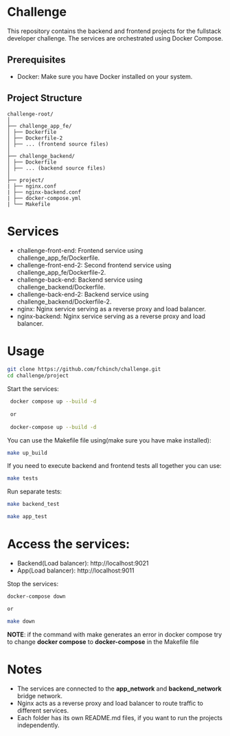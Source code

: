 # Challenge

This repository contains the backend and frontend projects for the fullstack developer challenge. The services are orchestrated using Docker Compose.

## Prerequisites

- Docker: Make sure you have Docker installed on your system.

## Project Structure

```
challenge-root/
│
├── challenge_app_fe/
│ ├── Dockerfile
│ ├── Dockerfile-2
│ ├── ... (frontend source files)
│
├── challenge_backend/
│ ├── Dockerfile
│ ├── ... (backend source files)
│
├── project/
| ├── nginx.conf
| ├── nginx-backend.conf
| ├── docker-compose.yml
| └── Makefile
```

# Services
- challenge-front-end: Frontend service using challenge_app_fe/Dockerfile.
- challenge-front-end-2: Second frontend service using challenge_app_fe/Dockerfile-2.
- challenge-back-end: Backend service using challenge_backend/Dockerfile.
- challenge-back-end-2: Backend service using challenge_backend/Dockerfile-2.
- nginx: Nginx service serving as a reverse proxy and load balancer.
- nginx-backend: Nginx service serving as a reverse proxy and load balancer.
  
# Usage

```bash 
git clone https://github.com/fchinch/challenge.git
cd challenge/project
```

Start the services:
```bash 
 docker compose up --build -d
 
 or  
 
 docker-compose up --build -d
```

You can use the Makefile file using(make sure you have make installed):
```bash
make up_build
```

If you need to execute backend and frontend tests all together you can use:
```bash
make tests
```

Run separate tests:
```bash
make backend_test
```

```bash
make app_test 
```



# Access the services:
- Backend(Load balancer): http://localhost:9021
- App(Load balancer): http://localhost:9011

Stop the services:
```bash 
docker-compose down

or

make down
```

 **NOTE**: if the command with make generates an error in docker compose try to change **docker compose** to **docker-compose** in the Makefile file

# Notes
 - The services are connected to the **app_network**  and  **backend_network**  bridge network.
 - Nginx acts as a reverse proxy and load balancer to route traffic to different services.
 - Each folder has its own README.md files, if you want to run the projects independently.

